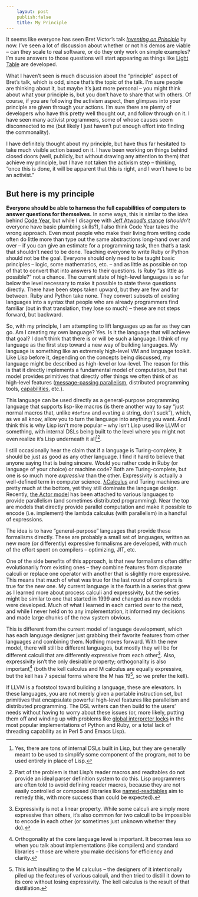```yaml
---
    layout: post
    publish:false
    title: My Principle
---
```


It seems like everyone has seen Bret Victor’s talk [_Inventing on Principle_](http://vimeo.com/36579366) by now. I’ve seen a lot of discussion about whether or not his demos are viable – can they scale to real software, or do they only work on simple examples? I’m sure answers to those questions will start appearing as things like [Light Table](http://www.kickstarter.com/projects/ibdknox/light-table) are developed.

What I haven’t seen is much discussion about the “principle” aspect of Bret’s talk, which is odd, since that’s the topic of the talk. I’m sure people are thinking about it, but maybe it’s just more personal – you might think about what your principle is, but you don’t have to share that with others. Of course, if you are following the activism aspect, then glimpses into your principle are given through your actions. I’m sure there are plenty of developers who have this pretty well thought out, and follow through on it. I have seen many activist programmers, some of whose causes seem disconnected to me (but likely I just haven’t put enough effort into finding the commonality).

I have definitely thought about my principle, but have thus far hesitated to take much visible action based on it. I have been working on things behind closed doors (well, publicly, but without drawing any attention to them) that achieve my principle, but I have not taken the activism step – thinking, “once this is done, it will be apparent that this is right, and I won’t have to be an activist.”

## But here is my principle

**Everyone should be able to harness the full capabilities of computers to answer questions for themselves.** In some ways, this is similar to the idea behind [Code Year](http://codeyear.com/), but while I disagree with [Jeff Atwood’s stance](http://www.codinghorror.com/blog/2012/05/please-dont-learn-to-code.html) (_shouldn’t_ everyone have basic plumbing skills?), I also think Code Year takes the wrong approach. Even most people who make their living from writing code often do little more than type out the same abstractions long-hand over and over – if you can give an estimate for a programming task, then that’s a task that shouldn’t need to be done. Teaching everyone to write Ruby or Python should not be the goal. Everyone should only need to be taught basic principles – logic, some mathematics, etc. – and as little as possible on top of that to convert that into answers to their questions. Is Ruby “as little as possible?” not a chance. The current state of high-level languages is so far below the level necessary to make it possible to state these questions directly. There have been steps taken upward, but they are few and far between. Ruby and Python take none. They convert subsets of existing languages into a syntax that people who are already programmers find familiar (but in that translation, they lose so much) – these are not steps forward, but backward.

So, with my principle, I am attempting to lift languages up as far as they can go. Am I creating my own language? Yes. Is it the language that will achieve that goal? I don't think that there is or will be such a language. I think of my language as the first step toward a new way of building languages. My language is something like an extremely high-level VM and language toolkit. Like Lisp before it, depending on the concepts being discussed, my language might be described as high-level or low-level. The reason for this is that it directly implements a fundamental model of computation, but that model provides primitives that directly offer things we often think of as high-level features ([message-passing parallelism](http://en.wikipedia.org/wiki/Message_passing), distributed programming tools, [capabilities](http://en.wikipedia.org/wiki/Capability-based_security), etc.).

This language can be used directly as a general-purpose programming language that supports lisp-like macros (is there another way to say “just normal macros that, unlike `#define` and `eval`ing a string, don’t suck”), which, as we all know, allow you to turn the language into anything you want. And I think this is why Lisp isn't more popular – why isn’t Lisp used like LLVM or something, with internal DSLs being built to the level where you might not even realize it’s Lisp underneath it all[^1][^2].

I still occasionally hear the claim that if a language is Turing-complete, it should be just as good as any other language. I find it hard to believe that anyone saying that is being sincere. Would you rather code in Ruby (or language of your choice) or machine code? Both are Turing-complete, but one is so much more _expressive_ than the other. Expressivity is actually a well-defined term in computer science. [λCalculus](http://en.wikipedia.org/wiki/Lambda_calculus) and Turing machines are pretty much at the bottom, yet they still dominate the language design. Recently, [the Actor model](http://en.wikipedia.org/wiki/Actor_model) has been attached to various languages to provide parallelism (and sometimes distributed programming). Near the top are models that directly provide parallel computation and make it possible to encode (i.e. implement) the lambda calculus (with parallelism) in a handful of expressions.

The idea is to have “general-purpose” languages that provide these formalisms directly. These are probably a small set of languages, written as new more (or differently) expressive formalisms are developed, with much of the effort spent on compilers – optimizing, JIT, etc.

One of the side benefits of this approach, is that new formalisms often differ evolutionarily from existing ones – they combine features from disparate calculi or replace one operator with another that is slightly more expressive. This means that much of what was true for the last round of compilers is true for the new one. My current language is the fourth in a series that grew as I learned more about process calculi and expressivity, but the series might be similar to one that started in 1999 and changed as new models were developed. Much of what I learned in each carried over to the next, and while I never held on to any implementation, it informed my decisions and made large chunks of the new system obvious.

This is different from the current model of language development, which has each language designer just grabbing their favorite features from other languages and combining them. Nothing moves forward. With the new model, there will still be different languages, but mostly they will be for different calculi that are differently expressive from each other[^3]. Also, expressivity isn’t the only desirable property; orthogonality is also important[^4] (both the kell calculus and M calculus are equally expressive, but the kell has 7 special forms where the M has 19[^5], so we prefer the kell).

If LLVM is a footstool toward building a language, these are elevators. In these languages, you are not merely given a portable instruction set, but primitives that encapsulate powerful high-level features like parallelism and distributed programming. The DSL writers can then build to the users’ needs without having to worry about these issues (or, more likely, putting them off and winding up with problems like [global interpreter locks](http://en.wikipedia.org/wiki/Global_Interpreter_Lock) in the most popular implementations of Python and Ruby, or a total lack of threading capability as in Perl 5 and Emacs Lisp).

[^1]: Yes, there are tons of internal DSLs built in Lisp, but they are generally meant to be used to simplify some component of the program, not to be used entirely in place of Lisp.
[^2]: Part of the problem is that Lisp’s reader macros and readtables do not provide an ideal parser definition system to do this. Lisp programmers are often told to avoid defining reader macros, because they are not easily controlled or composed (libraries like [named-readtables](http://common-lisp.net/project/named-readtables/) aim to remedy this, with more success than could be expected).
[^3]: Expressivity is not a linear property. While some calculi are simply more expressive than others, it’s also common for two calculi to be impossible to encode in each other (or sometimes just unknown whether they do).
[^4]: Orthogonality at the core language level is important. It becomes less so when you talk about implementations (like compilers) and standard libraries – those are where you make decisions for efficiency and clarity.
[^5]: This isn’t insulting to the M calculus – the designers of it intentionally piled up the features of various calculi, and then tried to distill it down to its core without losing expressivity. The kell calculus is the result of that distillation.